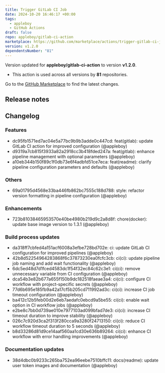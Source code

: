 ```yaml
---
title: Trigger GitLab CI Job
date: 2024-10-20 16:46:17 +00:00
tags:
  - appleboy
  - GitHub Actions
draft: false
repo: appleboy/gitlab-ci-action
marketplace: https://github.com/marketplace/actions/trigger-gitlab-ci-job
version: v1.2.0
dependentsNumber: "81"
---
```



Version updated for **appleboy/gitlab-ci-action** to version **v1.2.0**.
- This action is used across all versions by **81** repositories.

Go to the [GitHub Marketplace](https://github.com/marketplace/actions/trigger-gitlab-ci-job) to find the latest changes.

## Release notes

## Changelog
### Features
* dc95fb1571ed7ac04e5a77bc9b9b3adde0c447cd: feat(gitlab): update GitLab CI action for improved configuration (@appleboy)
* d9319a7cb815f3933a82a2918cc3b418fded247a: feat(gitlab): enhance pipeline management with optional parameters (@appleboy)
* a10eb344b150f89c1f0db73e6f4adbfd51ce7eca: feat(readme): clarify pipeline configuration parameters and defaults (@appleboy)
### Others
* 69a01795d4568e33ba446fb862bc7555c188d788: style: refactor version formatting in pipeline configuration (@appleboy)
### Enhancements
* 723b81038465953570e40be4980b219d9c2a8d8f: chore(docker): update base image version to 1.3.1 (@appleboy)
### Build process updates
* da318ff7cbfed4a151acf6008a3efbe728bd702e: ci: update GitLab CI configuration for improved pipelines (@appleboy)
* 42b8d52254964283868f6c37873230ea0fcfc3cb: ci(ci): update pipeline job naming and add wait functionality (@appleboy)
* 6dc5ed48d7d1fced4583dc1f54f32ec84c62c3e1: ci(ci): remove unnecessary variable from CI configuration (@appleboy)
* dca54b3e82b677a655f150b9dc182518faeae3a4: ci(ci): configure CI workflow with project-specific secrets (@appleboy)
* 77d6b695e185fb9a42a17cf5b205cd711992ad3c: ci(ci): increase CI job timeout configuration (@appleboy)
* ba412c12b5feb00d2e6eb7aedafc0ebcd9a5be55: ci(ci): enable wait option in CI workflow jobs (@appleboy)
* e2be8c7bb0d739ae010e7977103ad099bfad7de3: ci(ci): increase CI timeout duration to improve stability (@appleboy)
* 026c7c920d3ca2f313f280cca9a3280f24713150: ci(ci): reduce CI workflow timeout duration to 5 seconds (@appleboy)
* b8d33286d81d9ce14aaf560aa1cd30e636b89264: ci(ci): enhance CI workflow with error handling improvements (@appleboy)
### Documentation updates
* 38d4dbc0b9233c265ba752ea96eebe7510bffc11: docs(readme): update user token images and documentation (@appleboy)


